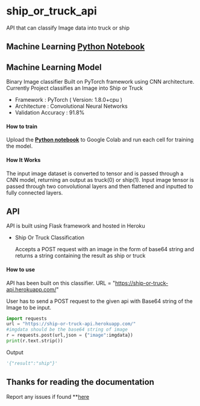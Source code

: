 # ship_or_truck_api

API that can classify Image data into truck or ship

## Machine Learning **[Python Notebook](https://github.com/nandakishormpai2001/ship_or_truck_api/blob/model/ship_or_truck_api.ipynb)**

## Machine Learning Model

Binary Image classifier Built on PyTorch framework using CNN architecture. Currently Project classifies an Image into Ship or Truck

- Framework : PyTorch ( Version: 1.8.0+cpu )
- Architecture : Convolutional Neural Networks
- Validation Accuracy : 91.8%

#### How to train

Upload the **[Python notebook](https://github.com/nandakishormpai2001/ship_or_truck_api/blob/model/ship_or_truck_api.ipynb)** to Google Colab and run each cell for training the model.

#### How It Works

The input image dataset is converted to tensor and is passed through a CNN model, returning an output as truck(0) or ship(1). Input image tensor is passed through two convolutional layers and then flattened and inputted to fully connected layers.

## API

API is built using Flask framework and hosted in Heroku

- Ship Or Truck Classification

  Accepts a POST request with an image in the form of base64 string and returns a string containing the result as ship or truck

#### How to use

API has been built on this classifier. URL = "https://ship-or-truck-api.herokuapp.com/"

User has to send a POST request to the given api with Base64 string of the Image to be input.

```python
import requests
url = "https://ship-or-truck-api.herokuapp.com/"
#imgdata should be the base64 string of image
r = requests.post(url,json = {"image":imgdata})
print(r.text.strip())
```

Output

```python
'{"result":"ship"}'
```

## Thanks for reading the documentation

Report any issues if found \*\*[here](https://github.com/nandakishormpai2001/ship_or_truck_api/issues)
